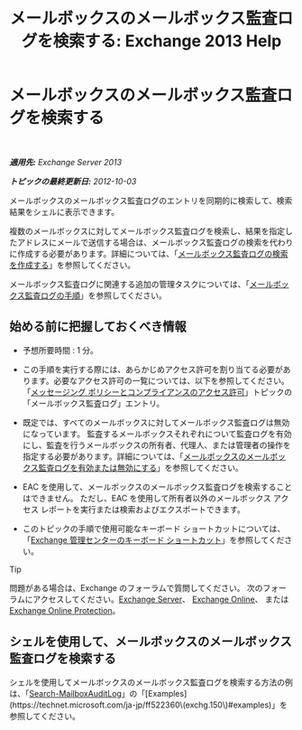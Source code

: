﻿---
title: 'メールボックスのメールボックス監査ログを検索する: Exchange 2013 Help'
TOCTitle: メールボックスのメールボックス監査ログを検索する
ms:assetid: 5b518a08-3b51-4ba3-bfbd-0e35cc5ff374
ms:mtpsurl: https://technet.microsoft.com/ja-jp/library/Ff461930(v=EXCHG.150)
ms:contentKeyID: 49896271
ms.date: 04/24/2018
mtps_version: v=EXCHG.150
ms.translationtype: HT
---

# メールボックスのメールボックス監査ログを検索する

 

_**適用先:** Exchange Server 2013_

_**トピックの最終更新日:** 2012-10-03_

メールボックスのメールボックス監査ログのエントリを同期的に検索して、検索結果をシェルに表示できます。

複数のメールボックスに対してメールボックス監査ログを検索し、結果を指定したアドレスにメールで送信する場合は、メールボックス監査ログの検索を代わりに作成する必要があります。詳細については、「[メールボックス監査ログの検索を作成する](create-a-mailbox-audit-log-search-exchange-2013-help.md)」を参照してください。

メールボックス監査ログに関連する追加の管理タスクについては、「[メールボックス監査ログの手順](mailbox-audit-logging-procedures-exchange-2013-help.md)」を参照してください。

## 始める前に把握しておくべき情報

  - 予想所要時間 : 1 分。

  - この手順を実行する際には、あらかじめアクセス許可を割り当てる必要があります。必要なアクセス許可の一覧については、以下を参照してください。「[メッセージング ポリシーとコンプライアンスのアクセス許可](messaging-policy-and-compliance-permissions-exchange-2013-help.md)」トピックの「メールボックス監査ログ」エントリ。

  - 既定では、すべてのメールボックスに対してメールボックス監査ログは無効になっています。 監査するメールボックスそれぞれについて監査ログを有効にし、監査を行うメールボックスの所有者、代理人、または管理者の操作を指定する必要があります。詳細については、「[メールボックスのメールボックス監査ログを有効または無効にする](enable-or-disable-mailbox-audit-logging-for-a-mailbox-exchange-2013-help.md)」を参照してください。

  - EAC を使用して、メールボックスのメールボックス監査ログを検索することはできません。 ただし、EAC を使用して所有者以外のメールボックス アクセス レポートを実行または検索およびエクスポートできます。

  - このトピックの手順で使用可能なキーボード ショートカットについては、「[Exchange 管理センターのキーボード ショートカット](keyboard-shortcuts-in-the-exchange-admin-center-exchange-online-protection-help.md)」を参照してください。


> [!TIP]
> 問題がある場合は、Exchange のフォーラムで質問してください。 次のフォーラムにアクセスしてください。<A href="https://go.microsoft.com/fwlink/p/?linkid=60612">Exchange Server</A>、 <A href="https://go.microsoft.com/fwlink/p/?linkid=267542">Exchange Online</A>、 または <A href="https://go.microsoft.com/fwlink/p/?linkid=285351">Exchange Online Protection</A>。



## シェルを使用して、メールボックスのメールボックス監査ログを検索する

シェルを使用してメールボックスのメールボックス監査ログを検索する方法の例は、「[Search-MailboxAuditLog](https://technet.microsoft.com/ja-jp/library/ff522360\(v=exchg.150\))」の「[Examples](https://technet.microsoft.com/ja-jp/ff522360\(exchg.150\)#examples)」を参照してください。

